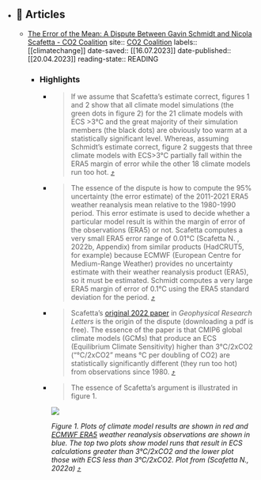 - ## 🔖 Articles
	- [The Error of the Mean: A Dispute Between Gavin Schmidt and Nicola Scafetta - CO2 Coalition](https://omnivore.app/me/the-error-of-the-mean-a-dispute-between-gavin-schmidt-and-nicola-1895d395283)
	  site:: [CO2 Coalition](https://co2coalition.org/publications/the-error-of-the-mean-a-dispute-between-gavin-schmidt-and-nicola-scafetta)
	  labels:: [[climatechange]]
	  date-saved:: [[16.07.2023]]
	  date-published:: [[20.04.2023]]
	  reading-state:: READING
		- ### Highlights
			- > If we assume that Scafetta’s estimate correct, figures 1 and 2 show that all climate model simulations (the green dots in figure 2) for the 21 climate models with ECS &gt;3°C and the great majority of their simulation members (the black dots) are obviously too warm at a statistically significant level. Whereas, assuming Schmidt’s estimate correct, figure 2 suggests that three climate models with ECS&gt;3°C partially fall within the ERA5 margin of error while the other 18 climate models run too hot. [⤴️](https://omnivore.app/me/the-error-of-the-mean-a-dispute-between-gavin-schmidt-and-nicola-1895d395283#cec5b0b1-bd4f-4fd3-8203-605bef36256f)
			- > The essence of the dispute is how to compute the 95% uncertainty (the error estimate) of the 2011-2021 ERA5 weather reanalysis mean relative to the 1980-1990 period. This error estimate is used to decide whether a particular model result is within the margin of error of the observations (ERA5) or not. Scafetta computes a very small ERA5 error range of 0.01°C (Scafetta N. , 2022b, Appendix) from similar products (HadCRUT5, for example) because ECMWF (European Centre for Medium-Range Weather) provides no uncertainty estimate with their weather reanalysis product (ERA5), so it must be estimated. Schmidt computes a very large ERA5 margin of error of 0.1°C using the ERA5 standard deviation for the period. [⤴️](https://omnivore.app/me/the-error-of-the-mean-a-dispute-between-gavin-schmidt-and-nicola-1895d395283#da54241d-61d0-413d-8d08-69c1c3684af7)
			- > Scafetta’s [original 2022 paper](https://agupubs.onlinelibrary.wiley.com/doi/full/10.1029/2022GL097716) in _Geophysical Research Letters_ is the origin of the dispute (downloading a pdf is free). The essence of the paper is that CMIP6 global climate models (GCMs) that produce an ECS (Equilibrium Climate Sensitivity) higher than 3°C/2xCO2 (“°C/2xCO2” means °C per doubling of CO2) are statistically significantly different (they run too hot) from observations since 1980. [⤴️](https://omnivore.app/me/the-error-of-the-mean-a-dispute-between-gavin-schmidt-and-nicola-1895d395283#05be29b7-2030-4419-87ae-b386cc4e2b8e)
			- > The essence of Scafetta’s argument is illustrated in figure 1.
			  > 
			  ![](https://proxy-prod.omnivore-image-cache.app/1020x786,s4GAQ12MIFLr6Tf69SZs0e73_vab5SRk41OLEu_nxCCs/https://co2coalition.org/wp-content/uploads/2023/04/Figure-1-300x231.png)
			  > 
			  _Figure 1\. Plots of climate model results are shown in red and [ECMWF ERA5](https://www.ecmwf.int/en/forecasts/dataset/ecmwf-reanalysis-v5) weather reanalysis observations are shown in blue. The top two plots show model runs that result in ECS calculations greater than 3°C/2xCO2 and the lower plot those with ECS less than 3°C/2xCO2. Plot from (Scafetta N., 2022a)_ [⤴️](https://omnivore.app/me/the-error-of-the-mean-a-dispute-between-gavin-schmidt-and-nicola-1895d395283#b6eea84e-bed9-4ef3-8b6e-b5aff8d30c40)